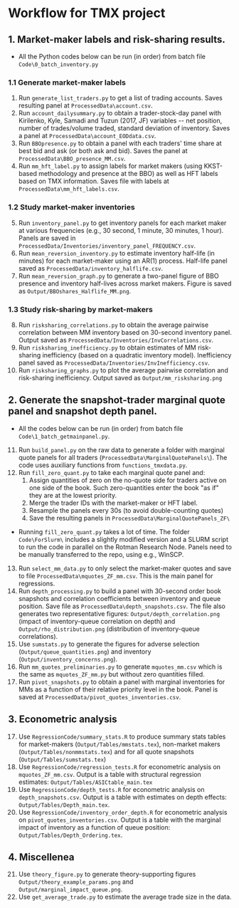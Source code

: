 # Workflow for TMX project


## 1. Market-maker labels and risk-sharing results.

* All the Python codes below can be run (in order) from batch file `Code\0_batch_inventory.py`

### 1.1 Generate market-maker labels

1. Run `generate_list_traders.py` to get a list of trading accounts. 
   Saves resulting panel at `ProcessedData\account.csv`.
2. Run `account_dailysummary.py` to obtain a trader-stock-day panel with 
   Kirilenko, Kyle, Samadi and Tuzun (2017, JF) variables -- net position, 
   number of trades/volume traded, standard deviation of inventory. Saves a panel at 
   `ProcessedData\account_EODdata.csv`.
3. Run `BBOpresence.py` to obtain a panel with each traders' time share at best bid and ask (or both ask and bid).
   Saves the panel at `ProcessedData\BBO_presence_MM.csv`.
4. Run `mm_hft_label.py` to assign labels for market makers (using KKST-based methodology and presence at the BBO) 
   as well as HFT labels based on TMX information. Saves file with labels at  `ProcessedData\mm_hft_labels.csv`.
   
### 1.2 Study market-maker inventories

5. Run `inventory_panel.py` to get inventory panels for each market maker at various frequencies (e.g., 30 second, 
   1 minute, 30 minutes, 1 hour). Panels are saved in `ProcessedData/Inventories/inventory_panel_FREQUENCY.csv`.
6. Run `mean_reversion_inventory.py` to estimate inventory half-life (in minutes) for each market-maker using an AR(1) 
   process. Half-life panel saved as `ProcessedData/inventory_halflife.csv`.
7. Run `mean_reversion_graph.py` to generate a two-panel figure of BBO presence and inventory half-lives across 
   market makers. Figure is saved as `Output/BBOshares_Halflife_MM.png`.

### 1.3 Study risk-sharing by market-makers
8. Run `risksharing_correlations.py` to obtain the average pairwise correlation between MM inventory 
   based on 30-second inventory panel. Output saved as `ProcessedData/Inventories/InvCorrelations.csv`.
9. Run  `risksharing_inefficiency.py` to obtain estimates of MM risk-sharing inefficiency 
   (based on a quadratic inventory model). Inefficiency panel 
   saved as `ProcessedData/Inventories/InvInefficiency.csv`.
10. Run  `risksharing_graphs.py` to plot the average pairwise correlation and risk-sharing inefficiency. 
    Output saved as `Output/mm_risksharing.png`  
    

## 2. Generate the snapshot-trader marginal quote panel and snapshot depth panel.

* All the codes below can be run (in order) from batch file `Code\1_batch_getmainpanel.py`.

11. Run `build_panel.py` on the raw data to generate a folder with marginal quote panels for all traders 
   (`ProcessedData\MarginalQuotePanels\`). The code uses auxiliary functions from `functions_tmxdata.py`.
12. Run `fill_zero_quant.py` to take each marginal quote panel and:
    1. Assign quantities of zero on the no-quote side for traders active on one side of the book. Such zero-quantities 
       enter the book "as if" they are at the lowest priority.
    2. Merge the trader IDs with the market-maker or HFT label.
    3. Resample the panels every 30s (to avoid double-counting quotes)   
    4. Save the resulting panels in `ProcessedData\MarginalQuotePanels_ZF\`
* Running `fill_zero_quant.py` takes a lot of time. The folder `Code\ForSlurm\` includes a 
  slightly modified version and a SLURM script to run the code in parallel on the Rotman Research Node. 
  Panels need to be manually transferred to the repo, using e.g., WinSCP.
13. Run `select_mm_data.py` to only select the market-maker quotes and save to 
   file `ProcessedData\mquotes_ZF_mm.csv`. This is the main panel for regressions. 
14. Run `depth_processing.py` to build a panel with 30-second order book snapshots and 
   correlation coefficients between inventory and queue position. 
   Save file as `ProcessedData\depth_snapshots.csv`. The file also generates two representative figures: 
    `Output/depth_correlation.png` (impact of inventory-queue correlation on depth) 
    and `Output/rho_distribution.png` (distribution of inventory-queue correlations). 
15. Use `sumstats.py` to generate the figures for adverse selection (`Output/queue_quantities.png`) 
    and inventory (`Output/inventory_concerns.png`).
16. Run `mm_quotes_preliminaries.py` to generate `mquotes_mm.csv` which is the same as `mquotes_ZF_mm.py`
    but without zero quantities filled.
17. Run `pivot_snapshots.py` to obtain a panel with marginal inventories for MMs as a function of 
    their relative priority level in the book. Panel is saved at `ProcessedData/pivot_quotes_inventories.csv`.    
   

## 3. Econometric analysis
17. Use `RegressionCode/summary_stats.R` to produce summary stats tables for market-makers 
    (`Output/Tables/mmstats.tex`), non-market makers (`Output/Tables/nonmmstats.tex`) and for 
    all quote snapshots (`Output/Tables/sumstats.tex`) 
18. Use `RegressionCode/regression_tests.R` for econometric analysis on `mquotes_ZF_mm.csv`. 
   Output is a table with structural regression estimates: `Output/Tables/ASICtable_main.tex`
19. Use `RegressionCode/depth_tests.R` for econometric analysis on `depth_snapshots.csv`.
   Output is a table with estimates on depth effects: `Output/Tables/Depth_main.tex`.
20. Use `RegressionCode/inventory_order_depth.R` for econometric analysis on `pivot_quotes_inventories.csv`.
   Output is a table with the marginal impact of inventory as a function of queue position: 
   `Output/Tables/Depth_Ordering.tex`.

## 4. Miscellenea

21. Use `theory_figure.py` to generate theory-supporting figures `Output/theory_example_params.png` and 
    `Output/marginal_impact_queue.png`.
22. Use  `get_average_trade.py` to estimate the average trade size in the data.


